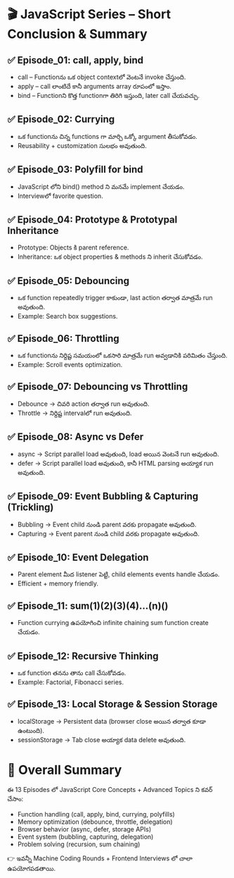 # 🎬 JavaScript Series – Short Conclusion & Summary

## ✅ Episode\_01: call, apply, bind

* call – Functionను ఒక object contextలో వెంటనే invoke చేస్తుంది.
* apply – call లాంటిదే కానీ arguments array రూపంలో ఇస్తాం.
* bind – Functionని కొత్త functionగా తిరిగి ఇస్తుంది, later call చేయవచ్చు.

## ✅ Episode\_02: Currying

* ఒక functionను చిన్న functions గా మార్చి ఒక్కో argument తీసుకోవడం.
* Reusability + customization సులభం అవుతుంది.

## ✅ Episode\_03: Polyfill for bind

* JavaScript లోని bind() method ని మనమే implement చేయడం.
* Interviewలో favorite question.

## ✅ Episode\_04: Prototype & Prototypal Inheritance

* Prototype: Objects కి parent reference.
* Inheritance: ఒక object properties & methods ని inherit చేసుకోవడం.

## ✅ Episode\_05: Debouncing

* ఒక function repeatedly trigger కాకుండా, last action తర్వాత మాత్రమే run అవుతుంది.
* Example: Search box suggestions.

## ✅ Episode\_06: Throttling

* ఒక functionను నిర్దిష్ట సమయంలో ఒకసారి మాత్రమే run అవ్వడానికి పరిమితం చేస్తుంది.
* Example: Scroll events optimization.

## ✅ Episode\_07: Debouncing vs Throttling

* Debounce → చివరి action తర్వాత run అవుతుంది.
* Throttle → నిర్దిష్ట intervalలో run అవుతుంది.

## ✅ Episode\_08: Async vs Defer

* async → Script parallel load అవుతుంది, load అయిన వెంటనే run అవుతుంది.
* defer → Script parallel load అవుతుంది, కానీ HTML parsing అయ్యాక run అవుతుంది.

## ✅ Episode\_09: Event Bubbling & Capturing (Trickling)

* Bubbling → Event child నుండి parent వరకు propagate అవుతుంది.
* Capturing → Event parent నుండి child వరకు propagate అవుతుంది.

## ✅ Episode\_10: Event Delegation

* Parent element మీద listener పెట్టి, child elements events handle చేయడం.
* Efficient + memory friendly.

## ✅ Episode\_11: sum(1)(2)(3)(4)...(n)()

* Function currying ఉపయోగించి infinite chaining sum function create చేయడం.

## ✅ Episode\_12: Recursive Thinking

* ఒక function తనను తాను call చేసుకోవడం.
* Example: Factorial, Fibonacci series.

## ✅ Episode\_13: Local Storage & Session Storage

* localStorage → Persistent data (browser close అయిన తర్వాత కూడా ఉంటుంది).
* sessionStorage → Tab close అయ్యాక data delete అవుతుంది.

# 📌 Overall Summary

ఈ 13 Episodes లో JavaScript Core Concepts + Advanced Topics ని కవర్ చేసాం:

* Function handling (call, apply, bind, currying, polyfills)
* Memory optimization (debounce, throttle, delegation)
* Browser behavior (async, defer, storage APIs)
* Event system (bubbling, capturing, delegation)
* Problem solving (recursion, sum chaining)

👉 ఇవన్నీ Machine Coding Rounds + Frontend Interviews లో చాలా ఉపయోగపడతాయి.
